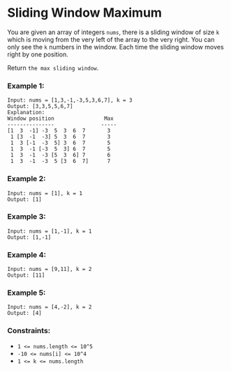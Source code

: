 # Sliding Window Maximum

You are given an array of integers `nums`, there is a sliding window of size `k` which is moving from the very left of the array to the very right. You can only see the `k` numbers in the window. Each time the sliding window moves right by one position.

Return `the max sliding window`.

### Example 1:

```
Input: nums = [1,3,-1,-3,5,3,6,7], k = 3
Output: [3,3,5,5,6,7]
Explanation: 
Window position                Max
---------------               -----
[1  3  -1] -3  5  3  6  7       3
 1 [3  -1  -3] 5  3  6  7       3
 1  3 [-1  -3  5] 3  6  7       5
 1  3  -1 [-3  5  3] 6  7       5
 1  3  -1  -3 [5  3  6] 7       6
 1  3  -1  -3  5 [3  6  7]      7
```

### Example 2:

```
Input: nums = [1], k = 1
Output: [1]
```

### Example 3:

```
Input: nums = [1,-1], k = 1
Output: [1,-1]
```

### Example 4:

```
Input: nums = [9,11], k = 2
Output: [11]
```

### Example 5:

```
Input: nums = [4,-2], k = 2
Output: [4]
```

### Constraints:

- `1 <= nums.length <= 10^5`
- `-10 <= nums[i] <= 10^4`
- `1 <= k <= nums.length`